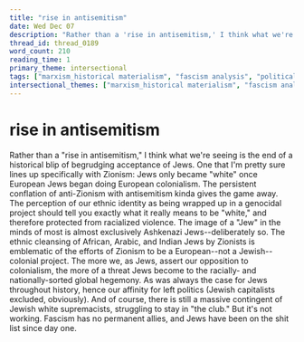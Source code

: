 ```yaml
---
title: "rise in antisemitism"
date: Wed Dec 07
description: "Rather than a 'rise in antisemitism,' I think what we're seeing is the end of a historical blip of begrudging acceptance of Jews."
thread_id: thread_0189
word_count: 210
reading_time: 1
primary_theme: intersectional
tags: ["marxism_historical materialism", "fascism analysis", "political economy", "imperialism_colonialism", "cultural criticism", "covid_public health politics"]
intersectional_themes: ["marxism_historical materialism", "fascism analysis", "political economy", "imperialism_colonialism", "cultural criticism", "covid_public health politics"]
---
```


# rise in antisemitism

Rather than a "rise in antisemitism," I think what we're seeing is the end of a historical blip of begrudging acceptance of Jews. One that I'm pretty sure lines up specifically with Zionism: Jews only became "white" once European Jews began doing European colonialism. The persistent conflation of anti-Zionism with antisemitism kinda gives the game away. The perception of our ethnic identity as being wrapped up in a genocidal project should tell you exactly what it really means to be "white," and therefore protected from racialized violence. The image of a "Jew" in the minds of most is almost exclusively Ashkenazi Jews--deliberately so. The ethnic cleansing of African, Arabic, and Indian Jews by Zionists is emblematic of the efforts of Zionism to be a European--not a Jewish--colonial project. The more we, as Jews, assert our opposition to colonialism, the more of a threat Jews become to the racially- and nationally-sorted global hegemony. As was always the case for Jews throughout history, hence our affinity for left politics (Jewish capitalists excluded, obviously). And of course, there is still a massive contingent of Jewish white supremacists, struggling to stay in "the club." But it's not working. Fascism has no permanent allies, and Jews have been on the shit list since day one.
